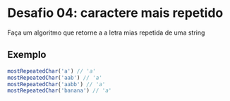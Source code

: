 # Desafio 04: caractere mais repetido

Faça um algoritmo que retorne a a letra mias repetida de uma string


## Exemplo

```js
mostRepeatedChar('a') // 'a'
mostRepeatedChar('aab') // 'a'
mostRepeatedChar('aabb') // 'a'
mostRepeatedChar('banana') // 'a'
```